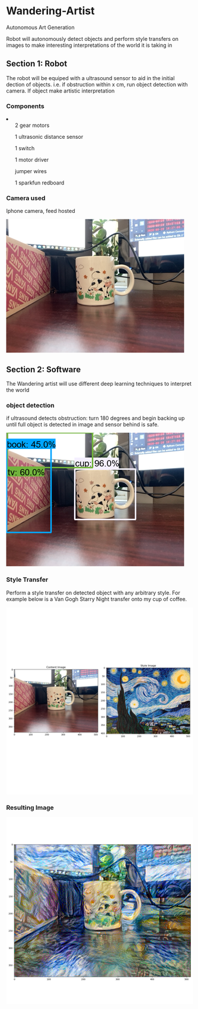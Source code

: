 # Wandering-Artist
Autonomous Art Generation

Robot will autonomously detect objects and perform style transfers on images
to make interesting interpretations of the world it is taking in

<h2>Section 1: Robot</h2>
The robot will be equiped with a ultrasound sensor to aid in the initial dection of objects. i.e.
if obstruction within x cm, run object detection with camera. If object make artistic interpretation


<h3>Components</h3>

<li>
    <ul>2 gear motors</ul>
    <ul>1 ultrasonic distance sensor</ul>
    <ul>1 switch</ul>
    <ul>1 motor driver</ul>
    <ul>jumper wires</ul>
    <ul>1 sparkfun redboard</ul>
</li>
<h3>Camera used</h3> 
   Iphone camera, feed hosted 
   
![Sample of Camera Feed](https://github.com/convergencelab/Wandering-Artist/blob/master/tests/assets/original.png?raw=true)

<h2>Section 2: Software</h2>
The Wandering artist will use different deep learning techniques to interpret the world
<h3>object detection</h3> 
if ultrasound detects obstruction: 
    turn 180 degrees and begin backing up until full object is detected in image 
    and sensor behind is safe. 

![Sample of Object Detection](https://github.com/convergencelab/Wandering-Artist/blob/master/tests/assets/detected.png?raw=true)

<h3>Style Transfer</h3> 
Perform a style transfer on detected object with any arbitrary style. For example below is 
a Van Gogh Starry Night transfer onto my cup of coffee. 

![Comparison](https://github.com/convergencelab/Wandering-Artist/blob/master/tests/assets/style_transfer_comp.png?raw=true)

<h3>Resulting Image</h3>

![Sample of Transfer](https://github.com/convergencelab/Wandering-Artist/blob/master/tests/assets/transferred_style.png?raw=true)
   
   
